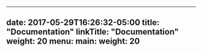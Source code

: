 
---
date: 2017-05-29T16:26:32-05:00
title: "Documentation"
linkTitle: "Documentation"
weight: 20
menu:
  main:
    weight: 20
---

